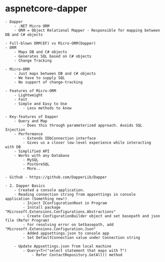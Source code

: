 # aspnetcore-dapper

    - Dapper
	    - .NET Micro ORM
	    - ORM = Object Relational Mapper - Responsible for mapping between DB and C# objects
	
	- Full-blown ORM(EF) vs Micro-ORM(Dapper)
	- ORM
		- Maps DB and C# objects
		- Generates SQL based on C# objects
		- Change Tracking
		
	- Micro-ORM
		- Just maps between DB and C# objects
		- We have to supply SQL
		- No support of change-tracking
		
	- Features of Micro-ORM
		- Lightweight
		- Fast
		- Simple and Easy to Use
			- Less methods to know
			
	- Key-features of Dapper
		- Query and Map
			- Does this through parameterized approach. Avoids SQL Injection
		- Performance
			- Extends IDbConnection interface
			- Gives us a closer low-level experience while interacting with DB
		- Simplified API
		- Works with any Database
			- MySQL
			- PostGreSQL
			- More..
			
	- Github - https://github.com/DapperLib/Dapper

	- 2. Dapper Basics
		- Created a console application.
		- Reading connection string from appsettings in console application (Something new!)
			- Inject IConfigurationRoot in Program
			- Install package "Microsoft.Extensions.Configurations.Abstractions"
			- Create ConfigurationBuilder object and set basepath and json file (Refer Program)
			- For resolving error on Setbasepath, add "Microsoft.Extensions.Configuration.Json"
			- Added appsettings.json to console app
			- Set DefaultConnection value under Connection string

		- Update Appsettings.json from local machine
			- Query<T>("select statement that maps with T")
				- Refer ContactRepository.GetAll() method

